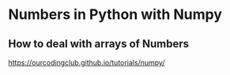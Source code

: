 
# Numbers in Python with Numpy

## How to deal with arrays of Numbers

https://ourcodingclub.github.io/tutorials/numpy/
